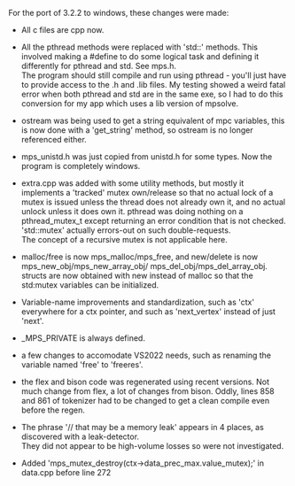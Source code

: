 For the port of 3.2.2 to windows, these changes were made:

* All c files are cpp now.

* All the pthread methods were replaced with 'std::' methods.  This involved making a #define to do 
some logical task and defining it differently for pthread and std.  See mps.h.  
The program should still compile and run using pthread - you'll just have to provide access to 
the .h and .lib files.  My testing showed a weird fatal error when both pthread and 
std are in the same exe, so I had to do this conversion for my app which uses a lib version of mpsolve.

* ostream was being used to get a string equivalent of mpc variables, this is now done with 
a 'get_string' method, so ostream is no longer referenced either.

* mps_unistd.h was just copied from unistd.h for some types.  Now the program is completely windows.

* extra.cpp was added with some utility methods, but mostly it implements a 'tracked' mutex own/release 
so that no actual lock of a mutex is issued unless the thread does not already own it, and no actual 
unlock unless it does own it. pthread was doing nothing on a pthread_mutex_t except returning an error 
condition that is not checked. 'std::mutex' actually errors-out on such double-requests.  
The concept of a recursive mutex is not applicable here.

* malloc/free is now mps_malloc/mps_free, and new/delete is now mps_new_obj/mps_new_array_obj/
mps_del_obj/mps_del_array_obj.  structs are now obtained with new instead of malloc so that the 
std:mutex variables can be initialized.

* Variable-name improvements and standardization, such as 'ctx' everywhere for a ctx pointer, and such as 
'next_vertex' instead of just 'next'.

* _MPS_PRIVATE is always defined.

* a few changes to accomodate VS2022 needs, such as renaming the variable named 'free' to 'freeres'.

* the flex and bison code was regenerated using recent versions.  Not much change from flex, a lot of 
changes from bison. Oddly, lines 858 and 861 of tokenizer had to be changed to get a clean compile 
even before the regen.

* The phrase '// that may be a memory leak' appears in 4 places, as discovered with a leak-detector.  
They did not appear to be high-volume losses so were not investigated.

* Added 'mps_mutex_destroy(ctx->data_prec_max.value_mutex);' in data.cpp before line 272

